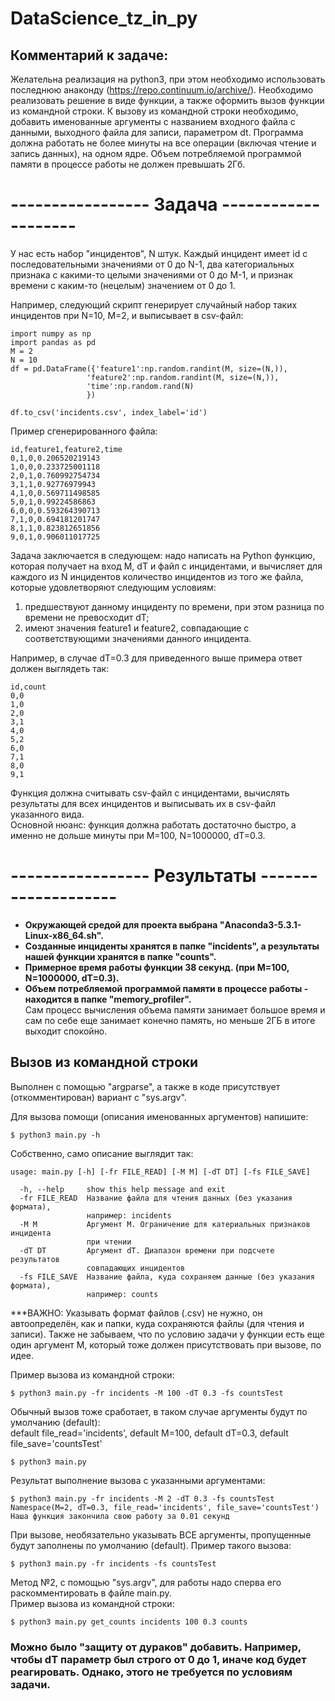 # DataScience_tz_in_py  
  
## Комментарий к задаче: 

Желательна реализация на python3, при этом необходимо использовать последнюю анаконду (https://repo.continuum.io/archive/). Необходимо реализовать решение в виде функции, а также оформить вызов функции из командной строки. К вызову из командной строки необходимо, добавить именованные аргументы с названием входного файла с данными, выходного файла для записи, параметром dt. Программа должна работать не более минуты на все операции (включая чтение и запись данных), на одном ядре. Объем потребляемой программой памяти в процессе работы не должен превышать 2Гб.  
  
# ----------------- Задача -------------------- 
  
У нас есть набор "инцидентов", N штук. Каждый инцидент имеет id с последовательными значениями от 0 до N-1, два категориальных признака с какими-то целыми значениями от 0 до M-1, и признак времени с каким-то (нецелым) значением от 0 до 1.  
  
Например, следующий скрипт генерирует случайный набор таких инцидентов при N=10, M=2, и выписывает в csv-файл:  
  
```
import numpy as np
import pandas as pd
M = 2
N = 10
df = pd.DataFrame({'feature1':np.random.randint(M, size=(N,)),
                 'feature2':np.random.randint(M, size=(N,)),
                 'time':np.random.rand(N)
                 })

df.to_csv('incidents.csv', index_label='id')
```
  
Пример сгенерированного файла:  
```
id,feature1,feature2,time
0,1,0,0.206520219143
1,0,0,0.233725001118
2,0,1,0.760992754734
3,1,1,0.92776979943
4,1,0,0.569711498585
5,0,1,0.99224586863
6,0,0,0.593264390713
7,1,0,0.694181201747
8,1,1,0.823812651856
9,0,1,0.906011017725
```
  
Задача заключается в следующем: надо написать на Python функцию, которая получает на вход M, dT и файл с инцидентами, и вычисляет для каждого из N инцидентов количество инцидентов из того же файла, которые удовлетворяют следующим условиям:  
1. предшествуют данному инциденту по времени, при этом разница по времени не превосходит dT;  
2. имеют значения feature1 и feature2, совпадающие с соответствующими значениями данного инцидента.  
  
Например, в случае dT=0.3 для приведенного выше примера ответ должен выглядеть так:  
```
id,count
0,0
1,0
2,0
3,1
4,0
5,2
6,0
7,1
8,0
9,1
```
  
Функция должна считывать csv-файл с инцидентами, вычислять результаты для всех инцидентов и выписывать их в csv-файл указанного вида.  
Основной нюанс: функция должна работать достаточно быстро, а именно не дольше минуты при M=100, N=1000000, dT=0.3.  

# ----------------- Результаты --------------------  
  
- **Окружающей средой для проекта выбрана "Anaconda3-5.3.1-Linux-x86_64.sh".**
- **Созданные инциденты хранятся в папке "incidents", а результаты нашей функции хранятся в папке "counts".**  
- **Примерное время работы функции 38 секунд. (при M=100, N=1000000, dT=0.3).**  
- **Объем потребляемой программой памяти в процессе работы - находится в папке "memory_profiler".**  
Сам процесс вычисления объема памяти занимает большое время и сам по себе еще занимает конечно память, но меньше 2ГБ в итоге выходит спокойно.

## Вызов из командной строки  
  
Выполнен с помощью "argparse", а также в коде присутствует (откомментирован) вариант с "sys.argv".  
  
Для вызова помощи (описания именованных аргументов) напишите:  
```
$ python3 main.py -h
```

Собственно, само описание выглядит так:  
```
usage: main.py [-h] [-fr FILE_READ] [-M M] [-dT DT] [-fs FILE_SAVE]

  -h, --help     show this help message and exit
  -fr FILE_READ  Название файла для чтения данных (без указания формата),
                 например: incidents
  -M M           Аргумент M. Ограничение для катериальных признаков инцидента
                 при чтении
  -dT DT         Аргумент dT. Диапазон времени при подсчете результатов
                 совпадающих инцидентов
  -fs FILE_SAVE  Название файла, куда сохраняем данные (без указания формата),
                 например: counts
```
  ***ВАЖНО: Указывать формат файлов (.csv) не нужно, он автоопределён, как и папки, куда сохраняются файлы (для чтения и записи). Также не забываем, что по условию задачи у функции есть еще один аргумент М, который тоже должен присутствовать при вызове, по идее.
   
Пример вызова из командной строки:  
``` 
$ python3 main.py -fr incidents -M 100 -dT 0.3 -fs countsTest
```
Обычный вызов тоже сработает, в таком случае аргументы будут по умолчанию (default):  
default file_read='incidents', default M=100, default dT=0.3, default file_save='countsTest'  
```
$ python3 main.py
```
   
Результат выполнение вызова с указанными аргументами:  
```
$ python3 main.py -fr incidents -M 2 -dT 0.3 -fs countsTest
Namespace(M=2, dT=0.3, file_read='incidents', file_save='countsTest')
Наша функция закончила свою работу за 0.01 секунд
```
  
При вызове, необязательно указывать ВСЕ аргументы, пропущенные будут заполнены по умолчанию (default). 
Пример такого вызова:  
```
$ python3 main.py -fr incidents -fs countsTest
```
  
Метод №2, с помощью "sys.argv", для работы надо сперва его раскомментировать в файле main.py.  
Пример вызова из командной строки:  
```
$ python3 main.py get_counts incidents 100 0.3 counts
```
  
### Можно было "защиту от дураков" добавить. Например, чтобы dT параметр был строго от 0 до 1, иначе код будет реагировать. Однако, этого не требуется по условиям задачи. 

